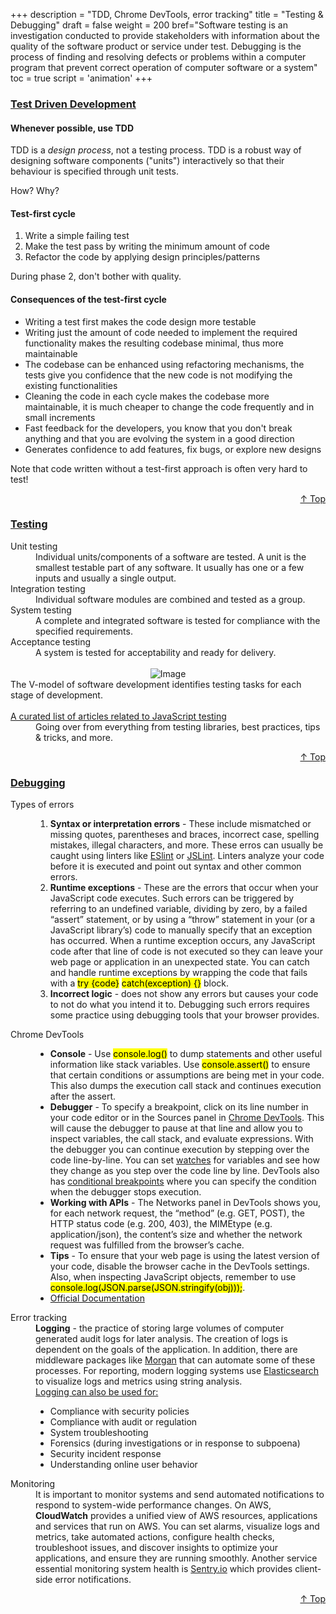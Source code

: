 +++
description = "TDD, Chrome DevTools, error tracking"
title = "Testing & Debugging"
draft = false
weight = 200
bref="Software testing is an investigation conducted to provide stakeholders with information about the quality of the software product or service under test. Debugging is the process of finding and resolving defects or problems within a computer program that prevent correct operation of computer software or a system"
toc = true
script = 'animation'
+++

<h3 class="section-head" id="h-Section1"><a href="#h-Section1">Test Driven Development</a></h3>
<div class="example">

#### Whenever possible, use TDD

TDD is a _design process_, not a testing process. TDD is a robust way of designing software components ("units") interactively so that their behaviour is specified through unit tests.

How? Why?

#### Test-first cycle

1. Write a simple failing test
2. Make the test pass by writing the minimum amount of code
3. Refactor the code by applying design principles/patterns

During phase 2, don't bother with quality.

#### Consequences of the test-first cycle

+ Writing a test first makes the code design more testable
+ Writing just the amount of code needed to implement the required functionality makes the resulting codebase minimal, thus more maintainable
+ The codebase can be enhanced using refactoring mechanisms, the tests give you confidence that the new code is not modifying the existing functionalities
+ Cleaning the code in each cycle makes the codebase more maintainable, it is much cheaper to change the code frequently and in small increments
+ Fast feedback for the developers, you know that you don't break anything and that you are evolving the system in a good direction
+ Generates confidence to add features, fix bugs, or explore new designs

Note that code written without a test-first approach is often very hard to test!
  </div>
<div style="text-align:right"> <a href="#top">&#8593; Top</a></div>

<h3 class="section-head" id="h-Section2"><a href="#h-Section2">Testing</a></h3>
  <div class="example">
    <dl>
      <dt>Unit testing</dt>
      <dd>Individual units/components of a software are tested. A unit is the smallest testable part of any software. It usually has one or a few inputs and usually a single output. </dd>
      <dt>Integration testing</dt>
      <dd>Individual software modules are combined and tested as a group.  </dd>
      <dt>System testing</dt>
      <dd>A complete and integrated software is tested for compliance with the specified requirements. </dd>
      <dt>Acceptance testing</dt>
      <dd>A system is tested for acceptability and ready for delivery. </dd><br/>
    <div style="text-align:center">
      <img alt="Image" src="https://www.javascripter.org/img/devops/testing.svg">
    </div>
    <figcaption>
    The V-model of software development identifies testing tasks for each stage of development.
    </figcaption><br/>
      <dt><a href="/files/testing_articles/">A curated list of articles related to JavaScript testing</a></dt>
      <dd>Going over from everything from testing libraries, best practices, tips & tricks, and more. </dd>
    </dl>
  </div>
<div style="text-align:right"> <a href="#top">&#8593; Top</a></div>


<h3 class="section-head" id="h-Section3"><a href="#h-Section3">Debugging</a></h3>
  <div class="example">
    <dl>
      <dt>Types of errors</dt>
      <dd>
      <ol>
      <li><b>Syntax or interpretation errors</b> - These include mismatched or missing quotes, parentheses and braces, incorrect case, spelling mistakes, illegal characters, and more. These erros can usually be caught using linters like <ins>ESlint</ins> or <ins>JSLint</ins>. Linters analyze your code before it is executed and point out syntax and other common errors.</li>
      <li><b>Runtime exceptions</b> - These are the errors that occur when your JavaScript code executes. Such errors can be triggered by referring to an undefined variable, dividing by zero, by a failed “assert” statement, or by using a “throw” statement in your (or a JavaScript library’s) code to manually specify that an exception has occurred. When a runtime exception occurs, any JavaScript code after that line of code is not executed so they can leave your web page or application in an unexpected state. You can catch and handle runtime exceptions by wrapping the code that fails with a <mark>try {code}</mark> <mark>catch(exception) {}</mark> block.</li>
      <li><b>Incorrect logic</b> - does not show any errors but causes your code to not do what you intend it to. Debugging such errors requires some practice using debugging tools that your browser provides.</li>
      </ol></dd>
      <dt>Chrome DevTools</dt>
      <dd>
      <ul>
      <li><b>Console</b> - Use <mark>console.log()</mark> to dump statements and other useful information like stack variables. Use <mark>console.assert()</mark> to ensure that certain conditions or assumptions are being met in your code. This also dumps the execution call stack and continues execution after the assert.</li>
      <li><b>Debugger</b> - To specify a breakpoint, click on its line number in your code editor or in the Sources panel in <ins>Chrome DevTools</ins>. This will cause the debugger to pause at that line and allow you to inspect variables, the call stack, and evaluate expressions. With the debugger you can continue execution by stepping over the code line-by-line. You can set <ins>watches</ins> for variables and see how they change as you step over the code line by line. DevTools also has <ins>conditional breakpoints</ins> where you can specify the condition when the debugger stops execution.</li>
      <li><b>Working with APIs</b> - The Networks panel in DevTools shows you, for each network request, the “method” (e.g. GET, POST), the HTTP status code (e.g. 200, 403), the MIMEtype (e.g. application/json), the content’s size and whether the network request was fulfilled from the browser’s cache.</li>
      <li><b>Tips</b> - To ensure that your web page is using the latest version of your code, disable the browser cache in the DevTools settings. Also, when inspecting JavaScript objects, remember to use <mark>console.log(JSON.parse(JSON.stringify(obj)));</mark>.</li>
      <li><a href="https://developers.google.com/web/tools/chrome-devtools/">Official Documentation</a></li>
      </ul>
      </dd>
      <dt>Error tracking</dt>
      <dd><b>Logging</b> - the practice of storing large volumes of computer generated audit logs for later analysis. The creation of logs is dependent on the goals of the application. In addition, there are middleware packages like <a href="https://github.com/expressjs/morgan">Morgan</a> that can automate some of these processes. For reporting, modern logging systems use <a href="http://localhost:1313/backend/databases/#h-Section4">Elasticsearch</a> to visualize logs and metrics using string analysis. <br/>
      <ins>Logging can also be used for:</ins>
      <ul>
<li>Compliance with security policies</li>
<li>Compliance with audit or regulation</li>
<li>System troubleshooting</li>
<li>Forensics (during investigations or in response to subpoena)</li>
<li>Security incident response</li>
<li>Understanding online user behavior</li>
</ul>
  </dd>
      <dt>Monitoring</dt>
      <dd>It is important to monitor systems and send automated notifications to respond to system-wide performance changes. On AWS, <b>CloudWatch</b> provides a unified view of AWS resources, applications and services that run on AWS. You can set alarms, visualize logs and metrics, take automated actions, configure health checks, troubleshoot issues, and discover insights to optimize your applications, and ensure they are running smoothly. Another service essential monitoring system health is <a href="https://sentry.io">Sentry.io</a> which provides client-side error notifications.</dd>
    </dl>
  </div>
<div style="text-align:right"> <a href="#top">&#8593; Top</a></div>
